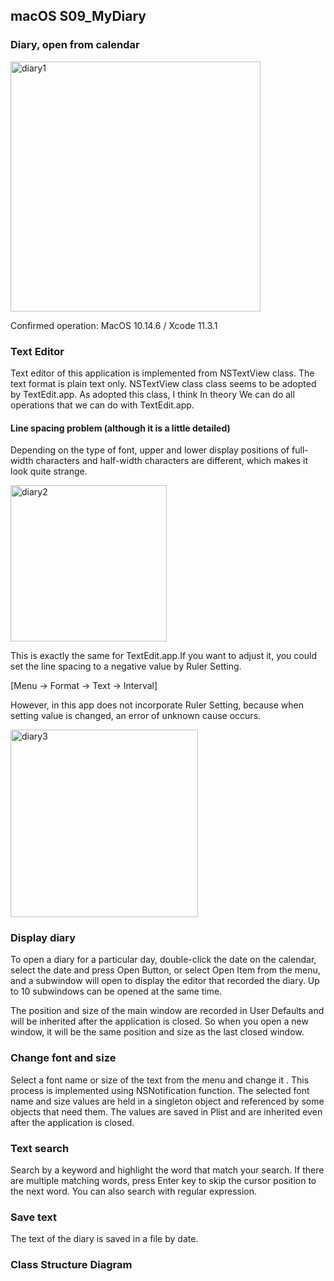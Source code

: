 ## macOS S09_MyDiary

### Diary, open from calendar

<img src="http://mikomokaru.sakura.ne.jp/data/B25/diary1.png" alt="diary1" title="diary1" width="400">




Confirmed operation: MacOS 10.14.6 / Xcode 11.3.1


### Text Editor
Text editor of this application is implemented from NSTextView class. The text format is plain text only. NSTextView class class seems to be adopted by TextEdit.app. As adopted this class, I think In theory We can do all operations that we can do with TextEdit.app.

#### Line spacing problem (although it is a little detailed)
Depending on the type of font, upper and lower display positions of full-width characters and half-width characters are different, which makes it look quite strange.

<img src="http://mikomokaru.sakura.ne.jp/data/B25/diary2.png" alt="diary2" title="diary2" width="250">

This is exactly the same for TextEdit.app.If you want to adjust it, you could set the line spacing to a negative value by Ruler Setting.

[Menu → Format → Text → Interval]

However, in this app does not incorporate Ruler Setting, because when setting value is changed, an error of unknown cause occurs.


<img src="http://mikomokaru.sakura.ne.jp/data/B25/diary3.png" alt="diary3" title="diary3" width="300">


### Display diary
To open a diary for a particular day, double-click the date on the calendar, select the date and press Open Button, or select Open Item from the menu, and a subwindow will open to display the editor that recorded the diary. Up to 10 subwindows can be opened at the same time.

The position and size of the main window are recorded in User Defaults and will be inherited after the application is closed. So when you open a new window, it will be the same position and size as the last closed window.

### Change font and size
Select a font name or size of the text from the menu and change it . This process is implemented using NSNotification function. The selected font name and size values are held in a singleton object and referenced by some objects that need them. The values are saved in Plist and are inherited even after the application is closed.

### Text search
Search by a keyword and highlight the word that match your search. If there are multiple matching words, press Enter key to skip the cursor position to the next word. You can also search with regular expression.

### Save text
The text of the diary is saved in a file by date.

### Class Structure Diagram

